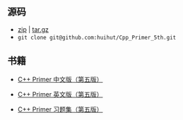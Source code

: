 ## 源码

* [zip](https://github.com/huihut/Cpp_Primer_5th/archive/1.0.zip) | [tar.gz](https://github.com/huihut/Cpp_Primer_5th/archive/1.0.tar.gz)
* `git clone git@github.com:huihut/Cpp_Primer_5th.git`

## 书籍

* [C++ Primer 中文版（第五版）](https://pan.baidu.com/s/1i48my3b)

* [C++ Primer 英文版（第五版）](https://pan.baidu.com/s/1nvuhuit)

* [C++ Primer 习题集（第五版）](https://pan.baidu.com/s/1eSqrQlO)

